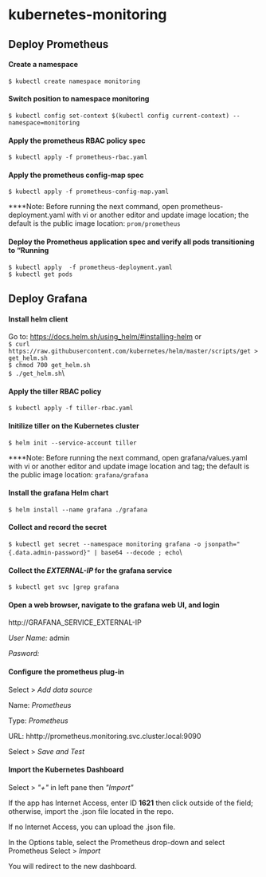 # kubernetes-monitoring
## Deploy Prometheus

#### Create a namespace 
`$ kubectl create namespace monitoring`
#### Switch position to namespace monitoring
`$ kubectl config set-context $(kubectl config current-context) --namespace=monitoring`
#### Apply the prometheus RBAC policy spec
`$ kubectl apply -f prometheus-rbac.yaml`
#### Apply the prometheus config-map spec
`$ kubectl apply -f prometheus-config-map.yaml`

****Note: Before running the next command, open prometheus-deployment.yaml with vi or another editor and update image location; the default is the public image location: `prom/prometheus`

#### Deploy the Prometheus application spec and verify all pods transitioning to “Running
`$ kubectl apply  -f prometheus-deployment.yaml`\
`$ kubectl get pods`

## Deploy Grafana
#### Install helm client 
Go to: https://docs.helm.sh/using_helm/#installing-helm or \
`$ curl https://raw.githubusercontent.com/kubernetes/helm/master/scripts/get > get_helm.sh`\
`$ chmod 700 get_helm.sh`\
`$ ./get_helm.sh`\
#### Apply the tiller RBAC policy 
`$ kubectl apply -f tiller-rbac.yaml`
#### Initilize tiller on the Kubernetes cluster
`$ helm init --service-account tiller`

****Note: Before running the next command, open grafana/values.yaml with vi or another editor and update image location and tag; the default is the public image location: `grafana/grafana`

#### Install the grafana Helm chart
`$ helm install --name grafana ./grafana`

#### Collect and record the secret
`$ kubectl get secret --namespace monitoring grafana -o jsonpath="{.data.admin-password}" | base64 --decode ; echo`\

#### Collect the *EXTERNAL-IP* for the grafana service
`$ kubectl get svc |grep grafana`

#### Open a web browser, navigate to the grafana web UI, and login
http://GRAFANA_SERVICE_EXTERNAL-IP

*User Name:* admin

*Pasword:* <Output from Above>

#### Configure the prometheus plug-in 
Select > *Add data source*

Name: *Prometheus*

Type: *Prometheus*

URL: hhttp://prometheus.monitoring.svc.cluster.local:9090

Select > *Save and Test*

#### Import the Kubernetes Dashboard

Select > *"+"* in left pane then *"Import"*

If the app has Internet Access, enter ID **1621** then click outside of the field; otherwise, import the .json file located in the repo.

If no Internet Access, you can upload the .json file. 

In the Options table, select the Prometheus drop-down and select Prometheus 
Select > *Import* 

You will redirect to the new dashboard. 
